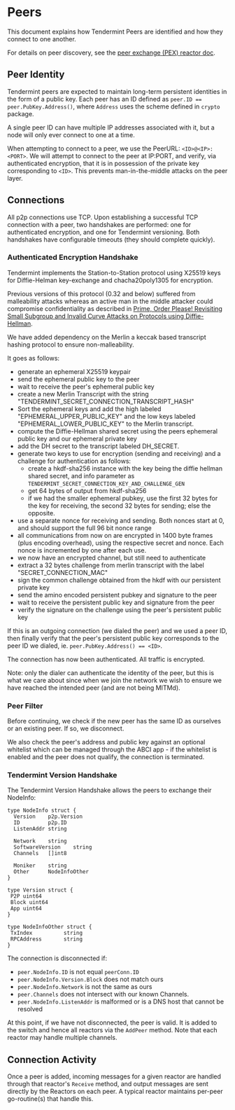 # Peers

This document explains how Tendermint Peers are identified and how they connect to one another.

For details on peer discovery, see the [peer exchange (PEX) reactor doc](https://github.com/DeAI-Artist/Linkis/blob/v0.34.x/spec/reactors/pex/pex.md).

## Peer Identity

Tendermint peers are expected to maintain long-term persistent identities in the form of a public key.
Each peer has an ID defined as `peer.ID == peer.PubKey.Address()`, where `Address` uses the scheme defined in `crypto` package.

A single peer ID can have multiple IP addresses associated with it, but a node
will only ever connect to one at a time.

When attempting to connect to a peer, we use the PeerURL: `<ID>@<IP>:<PORT>`.
We will attempt to connect to the peer at IP:PORT, and verify,
via authenticated encryption, that it is in possession of the private key
corresponding to `<ID>`. This prevents man-in-the-middle attacks on the peer layer.

## Connections

All p2p connections use TCP.
Upon establishing a successful TCP connection with a peer,
two handshakes are performed: one for authenticated encryption, and one for Tendermint versioning.
Both handshakes have configurable timeouts (they should complete quickly).

### Authenticated Encryption Handshake

Tendermint implements the Station-to-Station protocol
using X25519 keys for Diffie-Helman key-exchange and chacha20poly1305 for encryption.

Previous versions of this protocol (0.32 and below) suffered from malleability attacks whereas an active man
in the middle attacker could compromise confidentiality as described in [Prime, Order Please!
Revisiting Small Subgroup and Invalid Curve Attacks on
Protocols using Diffie-Hellman](https://eprint.iacr.org/2019/526.pdf).

We have added dependency on the Merlin a keccak based transcript hashing protocol to ensure non-malleability.

It goes as follows:

- generate an ephemeral X25519 keypair
- send the ephemeral public key to the peer
- wait to receive the peer's ephemeral public key
- create a new Merlin Transcript with the string "TENDERMINT_SECRET_CONNECTION_TRANSCRIPT_HASH"
- Sort the ephemeral keys and add the high labeled "EPHEMERAL_UPPER_PUBLIC_KEY" and the low keys labeled "EPHEMERAL_LOWER_PUBLIC_KEY" to the Merlin transcript.
- compute the Diffie-Hellman shared secret using the peers ephemeral public key and our ephemeral private key
- add the DH secret to the transcript labeled DH_SECRET.
- generate two keys to use for encryption (sending and receiving) and a challenge for authentication as follows:
    - create a hkdf-sha256 instance with the key being the diffie hellman shared secret, and info parameter as
    `TENDERMINT_SECRET_CONNECTION_KEY_AND_CHALLENGE_GEN`
    - get 64 bytes of output from hkdf-sha256
    - if we had the smaller ephemeral pubkey, use the first 32 bytes for the key for receiving, the second 32 bytes for sending; else the opposite.
- use a separate nonce for receiving and sending. Both nonces start at 0, and should support the full 96 bit nonce range
- all communications from now on are encrypted in 1400 byte frames (plus encoding overhead),
  using the respective secret and nonce. Each nonce is incremented by one after each use.
- we now have an encrypted channel, but still need to authenticate
- extract a 32 bytes challenge from merlin transcript with the label "SECRET_CONNECTION_MAC"
- sign the common challenge obtained from the hkdf with our persistent private key
- send the amino encoded persistent pubkey and signature to the peer
- wait to receive the persistent public key and signature from the peer
- verify the signature on the challenge using the peer's persistent public key

If this is an outgoing connection (we dialed the peer) and we used a peer ID,
then finally verify that the peer's persistent public key corresponds to the peer ID we dialed,
ie. `peer.PubKey.Address() == <ID>`.

The connection has now been authenticated. All traffic is encrypted.

Note: only the dialer can authenticate the identity of the peer,
but this is what we care about since when we join the network we wish to
ensure we have reached the intended peer (and are not being MITMd).

### Peer Filter

Before continuing, we check if the new peer has the same ID as ourselves or
an existing peer. If so, we disconnect.

We also check the peer's address and public key against
an optional whitelist which can be managed through the ABCI app -
if the whitelist is enabled and the peer does not qualify, the connection is
terminated.

### Tendermint Version Handshake

The Tendermint Version Handshake allows the peers to exchange their NodeInfo:

```golang
type NodeInfo struct {
  Version    p2p.Version
  ID         p2p.ID
  ListenAddr string

  Network    string
  SoftwareVersion    string
  Channels   []int8

  Moniker    string
  Other      NodeInfoOther
}

type Version struct {
 P2P uint64
 Block uint64
 App uint64
}

type NodeInfoOther struct {
 TxIndex          string
 RPCAddress       string
}
```

The connection is disconnected if:

- `peer.NodeInfo.ID` is not equal `peerConn.ID`
- `peer.NodeInfo.Version.Block` does not match ours
- `peer.NodeInfo.Network` is not the same as ours
- `peer.Channels` does not intersect with our known Channels.
- `peer.NodeInfo.ListenAddr` is malformed or is a DNS host that cannot be
  resolved

At this point, if we have not disconnected, the peer is valid.
It is added to the switch and hence all reactors via the `AddPeer` method.
Note that each reactor may handle multiple channels.

## Connection Activity

Once a peer is added, incoming messages for a given reactor are handled through
that reactor's `Receive` method, and output messages are sent directly by the Reactors
on each peer. A typical reactor maintains per-peer go-routine(s) that handle this.
